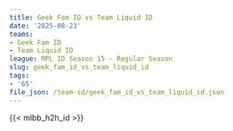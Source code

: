 ```yaml
---
title: Geek Fam ID vs Team Liquid ID
date: '2025-08-23'
teams:
- Geek Fam ID
- Team Liquid ID
league: MPL ID Season 15 - Regular Season
slug: geek_fam_id_vs_team_liquid_id
tags:
- '65'
file_json: /team-id/geek_fam_id_vs_team_liquid_id.json
---
```


{{< mlbb_h2h_id >}}
